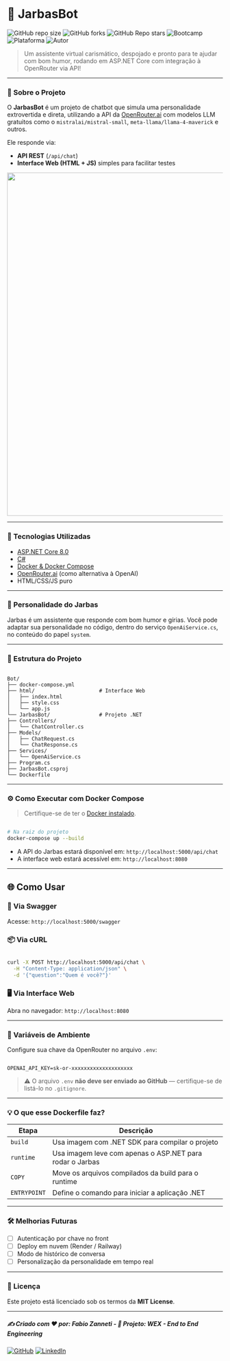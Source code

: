 # 🤖 JarbasBot

![GitHub repo size](https://img.shields.io/github/repo-size/fzanneti/wex-e2e-csharp)
![GitHub forks](https://img.shields.io/github/forks/fzanneti/wex-e2e-csharp?style=social)
![GitHub Repo stars](https://img.shields.io/github/stars/fzanneti/wex-e2e-csharp?style=social)
![Bootcamp](https://img.shields.io/badge/WEX-End--to--End%20Engineering-blueviolet?logo=vercel&logoColor=white)
![Plataforma](https://img.shields.io/badge/Powered%20by-DIO.io-red?logo=data:image/svg+xml;base64,PHN2ZyBmaWxsPSIjZmZmIiB2aWV3Qm94PSIwIDAgMzIgMzIiIHhtbG5zPSJodHRwOi8vd3d3LnczLm9yZy8yMDAwL3N2ZyI+PHBhdGggZD0iTTYuNzEgMy4yNWMtMi44OCAxLjQxLTUuMDcgNC4yMy01LjA3IDcuNzYgMCAzLjU4IDIuMjggNi43IDUuMzMgOC4xNSAxLjgzLS42MiAyLjQtMi4yNiAyLjQtMy44MSAwLS4yMy0uMDItLjQ1LS4wNS0uNjZBLjQ0LjQ0IDAgMDExMC4xIDExYy4yNC0uNzUuMTEtMS41My0uMy0yLjIyQzguOTIgNy45NiA3LjMzIDcuNSA1Ljc0IDcuNjZhNS41NSA1LjU1IDAgM)
![Autor](https://img.shields.io/badge/Autor-fzanneti-blue?style=flat-square&logo=github)

> Um assistente virtual carismático, despojado e pronto para te ajudar com bom humor, rodando em ASP.NET Core com integração à OpenRouter via API!

---

### 📌 Sobre o Projeto

O **JarbasBot** é um projeto de chatbot que simula uma personalidade extrovertida e direta, utilizando a API da [OpenRouter.ai](https://openrouter.ai) com modelos LLM gratuitos como o `mistralai/mistral-small`, `meta-llama/llama-4-maverick` e outros.

Ele responde via:
- **API REST** (`/api/chat`)
- **Interface Web (HTML + JS)** simples para facilitar testes

<img src="https://github.com/fzanneti/wex-dockercompose-challenge/blob/main/Bot/assets/images/Project-Jarbas-Bot.gif" width="800px" />

---

### 🚀 Tecnologias Utilizadas

- [ASP.NET Core 8.0](https://learn.microsoft.com/aspnet/core)
- [C#](https://learn.microsoft.com/dotnet/csharp/)
- [Docker & Docker Compose](https://docs.docker.com/)
- [OpenRouter.ai](https://openrouter.ai) (como alternativa à OpenAI)
- HTML/CSS/JS puro

---

### 🧠 Personalidade do Jarbas

Jarbas é um assistente que responde com bom humor e gírias. Você pode adaptar sua personalidade no código, dentro do serviço `OpenAiService.cs`, no conteúdo do papel `system`.

---

### 📂 Estrutura do Projeto

```

Bot/
├── docker-compose.yml
├── html/                     # Interface Web
│   ├── index.html
│   ├── style.css
│   └── app.js
└── JarbasBot/                # Projeto .NET
├── Controllers/
│   └── ChatController.cs
├── Models/
│   ├── ChatRequest.cs
│   └── ChatResponse.cs
├── Services/
│   └── OpenAiService.cs
├── Program.cs
├── JarbasBot.csproj
└── Dockerfile

```

---

### ⚙️ Como Executar com Docker Compose

> Certifique-se de ter o [Docker instalado](https://docs.docker.com/get-docker/).

```bash

# Na raiz do projeto
docker-compose up --build

```

* A API do Jarbas estará disponível em: `http://localhost:5000/api/chat`
* A interface web estará acessível em: `http://localhost:8080`

---

## 🌐 Como Usar

### 🧪 Via Swagger

Acesse: `http://localhost:5000/swagger`

### 📦 Via cURL

```bash

curl -X POST http://localhost:5000/api/chat \
  -H "Content-Type: application/json" \
  -d '{"question":"Quem é você?"}'

```

### 🖥️ Via Interface Web

Abra no navegador: `http://localhost:8080`

---

### 🔐 Variáveis de Ambiente

Configure sua chave da OpenRouter no arquivo `.env`:

```env

OPENAI_API_KEY=sk-or-xxxxxxxxxxxxxxxxxxxx

```

> ⚠️ O arquivo `.env` **não deve ser enviado ao GitHub** — certifique-se de listá-lo no `.gitignore`.

---

### 💡 O que esse Dockerfile faz?

| Etapa        | Descrição                                                |
| ------------ | -------------------------------------------------------- |
| `build`      | Usa imagem com .NET SDK para compilar o projeto          |
| `runtime`    | Usa imagem leve com apenas o ASP.NET para rodar o Jarbas |
| `COPY`       | Move os arquivos compilados da build para o runtime      |
| `ENTRYPOINT` | Define o comando para iniciar a aplicação .NET           |

---

### 🛠️ Melhorias Futuras

* [ ] Autenticação por chave no front
* [ ] Deploy em nuvem (Render / Railway)
* [ ] Modo de histórico de conversa
* [ ] Personalização da personalidade em tempo real

---

### 📄 Licença

Este projeto está licenciado sob os termos da **MIT License**.

---

##### ✍️ Criado com ❤️ por: Fabio Zanneti - 🎯 Projeto: WEX - End to End Engineering
[![GitHub](https://img.shields.io/badge/GitHub-fzanneti-181717?style=flat&logo=github)](https://github.com/fzanneti)
[![LinkedIn](https://img.shields.io/badge/LinkedIn-fzanneti-0A66C2?style=flat&logo=linkedin&logoColor=white)](https://linkedin.com/in/fzanneti)
